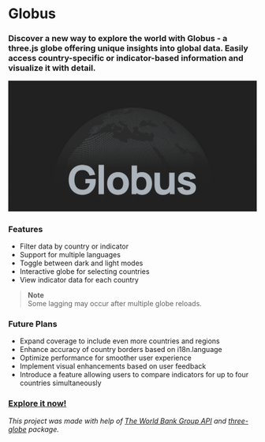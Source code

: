 # Globus

### Discover a new way to explore the world with Globus - a three.js globe offering unique insights into global data. Easily access country-specific or indicator-based information and visualize it with detail.
![](https://github.com/iaruso/globus/blob/main/public/cover-og.png)

### Features
- Filter data by country or indicator
- Support for multiple languages
- Toggle between dark and light modes
- Interactive globe for selecting countries
- View indicator data for each country

> __Note__        
> Some lagging may occur after multiple globe reloads.

### Future Plans

- Expand coverage to include even more countries and regions 
- Enhance accuracy of country borders based on i18n.language
- Optimize performance for smoother user experience
- Implement visual enhancements based on user feedback
- Introduce a feature allowing users to compare indicators for up to four countries simultaneously

### [Explore it now!](https://globus-three-js.vercel.app/)

*This project was made with help of [The World Bank Group API](https://datahelpdesk.worldbank.org/knowledgebase/articles/1886674-new-features-and-enhancements-in-the-v2-api) and [three-globe](https://github.com/vasturiano/three-globe) package.*